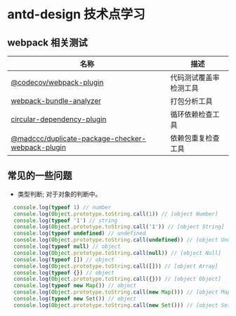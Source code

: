 # antd-design 技术点学习
## webpack 相关测试
| 名称                                                                                                                         | 描述          |
|----------------------------------------------------------------------------------------------------------------------------|-------------|
| [@codecov/webpack-plugin](https://mitudegaoyang.gitbook.io/j/tools/codecov#id-22-guan-lian-github)                         | 代码测试覆盖率检测工具 |
| [webpack-bundle-analyzer](https://github.com/webpack-contrib/webpack-bundle-analyzer)                                      | 打包分析工具      |
| [circular-dependency-plugin ](https://www.npmjs.com/package/circular-dependency-plugin)                                    | 循环依赖检查工具    |
| [@madccc/duplicate-package-checker-webpack-plugin](https://www.npmjs.com/package/duplicate-package-checker-webpack-plugin) | 依赖包重复检查工具   |




## 常见的一些问题
- 类型判断; 对于对象的判断中。
```javascript
  console.log(typeof 1) // number
  console.log(Object.prototype.toString.call(1)) // [object Number]
  console.log(typeof '1') // string
  console.log(Object.prototype.toString.call('1')) // [object String]
  console.log(typeof undefined) // undefined
  console.log(Object.prototype.toString.call(undefined)) // [object Undefined]
  console.log(typeof null) // object
  console.log(Object.prototype.toString.call(null)) // [object Null]
  console.log(typeof []) // object
  console.log(Object.prototype.toString.call([])) // [object Array]
  console.log(typeof {}) // object
  console.log(Object.prototype.toString.call({})) // [object Object]
  console.log(typeof new Map()) // object
  console.log(Object.prototype.toString.call(new Map())) // [object Map]
  console.log(typeof new Set()) // object
  console.log(Object.prototype.toString.call(new Set())) // [object Set]
```
